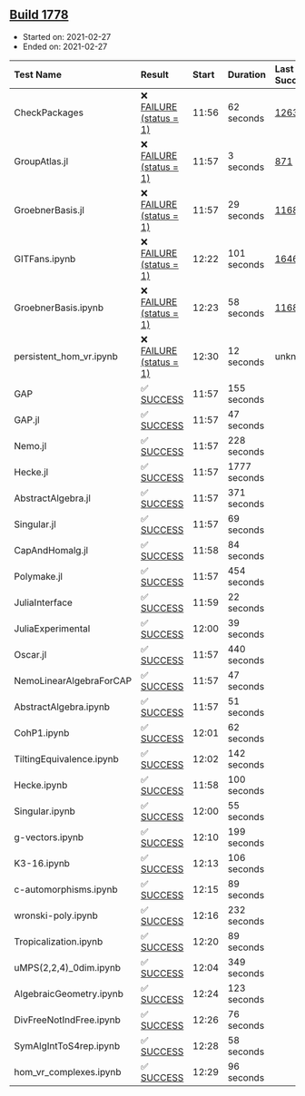 ## [Build 1778](https://oscarci.mathematik.uni-kl.de/job/oscar-stable/1778/)

* Started on: 2021-02-27
* Ended on: 2021-02-27

| Test Name    | Result | Start | Duration | Last Success | First Failure |
|:-------------|:-------|:------|:---------|:-------------|:--------------|
| CheckPackages | ❌ [FAILURE (status = 1)](https://oscarci.mathematik.uni-kl.de/job/oscar-stable/1778/artifact/logs/build-1778/CheckPackages.log) | 11:56 | 62 seconds | [1263](https://oscarci.mathematik.uni-kl.de/job/oscar-stable/1263/) | [1264](https://oscarci.mathematik.uni-kl.de/job/oscar-stable/1264/) |
| GroupAtlas.jl | ❌ [FAILURE (status = 1)](https://oscarci.mathematik.uni-kl.de/job/oscar-stable/1778/artifact/logs/build-1778/GroupAtlas.jl.log) | 11:57 | 3 seconds | [871](https://oscarci.mathematik.uni-kl.de/job/oscar-stable/871/) | [872](https://oscarci.mathematik.uni-kl.de/job/oscar-stable/872/) |
| GroebnerBasis.jl | ❌ [FAILURE (status = 1)](https://oscarci.mathematik.uni-kl.de/job/oscar-stable/1778/artifact/logs/build-1778/GroebnerBasis.jl.log) | 11:57 | 29 seconds | [1168](https://oscarci.mathematik.uni-kl.de/job/oscar-stable/1168/) | [1169](https://oscarci.mathematik.uni-kl.de/job/oscar-stable/1169/) |
| GITFans.ipynb | ❌ [FAILURE (status = 1)](https://oscarci.mathematik.uni-kl.de/job/oscar-stable/1778/artifact/logs/build-1778/GITFans.ipynb.log) | 12:22 | 101 seconds | [1646](https://oscarci.mathematik.uni-kl.de/job/oscar-stable/1646/) | [1647](https://oscarci.mathematik.uni-kl.de/job/oscar-stable/1647/) |
| GroebnerBasis.ipynb | ❌ [FAILURE (status = 1)](https://oscarci.mathematik.uni-kl.de/job/oscar-stable/1778/artifact/logs/build-1778/GroebnerBasis.ipynb.log) | 12:23 | 58 seconds | [1168](https://oscarci.mathematik.uni-kl.de/job/oscar-stable/1168/) | [1169](https://oscarci.mathematik.uni-kl.de/job/oscar-stable/1169/) |
| persistent_hom_vr.ipynb | ❌ [FAILURE (status = 1)](https://oscarci.mathematik.uni-kl.de/job/oscar-stable/1778/artifact/logs/build-1778/persistent_hom_vr.ipynb.log) | 12:30 | 12 seconds | unknown | unknown |
| GAP | ✅ [SUCCESS](https://oscarci.mathematik.uni-kl.de/job/oscar-stable/1778/artifact/logs/build-1778/GAP.log) | 11:57 | 155 seconds |  |  |
| GAP.jl | ✅ [SUCCESS](https://oscarci.mathematik.uni-kl.de/job/oscar-stable/1778/artifact/logs/build-1778/GAP.jl.log) | 11:57 | 47 seconds |  |  |
| Nemo.jl | ✅ [SUCCESS](https://oscarci.mathematik.uni-kl.de/job/oscar-stable/1778/artifact/logs/build-1778/Nemo.jl.log) | 11:57 | 228 seconds |  |  |
| Hecke.jl | ✅ [SUCCESS](https://oscarci.mathematik.uni-kl.de/job/oscar-stable/1778/artifact/logs/build-1778/Hecke.jl.log) | 11:57 | 1777 seconds |  |  |
| AbstractAlgebra.jl | ✅ [SUCCESS](https://oscarci.mathematik.uni-kl.de/job/oscar-stable/1778/artifact/logs/build-1778/AbstractAlgebra.jl.log) | 11:57 | 371 seconds |  |  |
| Singular.jl | ✅ [SUCCESS](https://oscarci.mathematik.uni-kl.de/job/oscar-stable/1778/artifact/logs/build-1778/Singular.jl.log) | 11:57 | 69 seconds |  |  |
| CapAndHomalg.jl | ✅ [SUCCESS](https://oscarci.mathematik.uni-kl.de/job/oscar-stable/1778/artifact/logs/build-1778/CapAndHomalg.jl.log) | 11:58 | 84 seconds |  |  |
| Polymake.jl | ✅ [SUCCESS](https://oscarci.mathematik.uni-kl.de/job/oscar-stable/1778/artifact/logs/build-1778/Polymake.jl.log) | 11:57 | 454 seconds |  |  |
| JuliaInterface | ✅ [SUCCESS](https://oscarci.mathematik.uni-kl.de/job/oscar-stable/1778/artifact/logs/build-1778/JuliaInterface.log) | 11:59 | 22 seconds |  |  |
| JuliaExperimental | ✅ [SUCCESS](https://oscarci.mathematik.uni-kl.de/job/oscar-stable/1778/artifact/logs/build-1778/JuliaExperimental.log) | 12:00 | 39 seconds |  |  |
| Oscar.jl | ✅ [SUCCESS](https://oscarci.mathematik.uni-kl.de/job/oscar-stable/1778/artifact/logs/build-1778/Oscar.jl.log) | 11:57 | 440 seconds |  |  |
| NemoLinearAlgebraForCAP | ✅ [SUCCESS](https://oscarci.mathematik.uni-kl.de/job/oscar-stable/1778/artifact/logs/build-1778/NemoLinearAlgebraForCAP.log) | 11:57 | 47 seconds |  |  |
| AbstractAlgebra.ipynb | ✅ [SUCCESS](https://oscarci.mathematik.uni-kl.de/job/oscar-stable/1778/artifact/logs/build-1778/AbstractAlgebra.ipynb.log) | 11:57 | 51 seconds |  |  |
| CohP1.ipynb | ✅ [SUCCESS](https://oscarci.mathematik.uni-kl.de/job/oscar-stable/1778/artifact/logs/build-1778/CohP1.ipynb.log) | 12:01 | 62 seconds |  |  |
| TiltingEquivalence.ipynb | ✅ [SUCCESS](https://oscarci.mathematik.uni-kl.de/job/oscar-stable/1778/artifact/logs/build-1778/TiltingEquivalence.ipynb.log) | 12:02 | 142 seconds |  |  |
| Hecke.ipynb | ✅ [SUCCESS](https://oscarci.mathematik.uni-kl.de/job/oscar-stable/1778/artifact/logs/build-1778/Hecke.ipynb.log) | 11:58 | 100 seconds |  |  |
| Singular.ipynb | ✅ [SUCCESS](https://oscarci.mathematik.uni-kl.de/job/oscar-stable/1778/artifact/logs/build-1778/Singular.ipynb.log) | 12:00 | 55 seconds |  |  |
| g-vectors.ipynb | ✅ [SUCCESS](https://oscarci.mathematik.uni-kl.de/job/oscar-stable/1778/artifact/logs/build-1778/g-vectors.ipynb.log) | 12:10 | 199 seconds |  |  |
| K3-16.ipynb | ✅ [SUCCESS](https://oscarci.mathematik.uni-kl.de/job/oscar-stable/1778/artifact/logs/build-1778/K3-16.ipynb.log) | 12:13 | 106 seconds |  |  |
| c-automorphisms.ipynb | ✅ [SUCCESS](https://oscarci.mathematik.uni-kl.de/job/oscar-stable/1778/artifact/logs/build-1778/c-automorphisms.ipynb.log) | 12:15 | 89 seconds |  |  |
| wronski-poly.ipynb | ✅ [SUCCESS](https://oscarci.mathematik.uni-kl.de/job/oscar-stable/1778/artifact/logs/build-1778/wronski-poly.ipynb.log) | 12:16 | 232 seconds |  |  |
| Tropicalization.ipynb | ✅ [SUCCESS](https://oscarci.mathematik.uni-kl.de/job/oscar-stable/1778/artifact/logs/build-1778/Tropicalization.ipynb.log) | 12:20 | 89 seconds |  |  |
| uMPS(2,2,4)_0dim.ipynb | ✅ [SUCCESS](https://oscarci.mathematik.uni-kl.de/job/oscar-stable/1778/artifact/logs/build-1778/uMPS-2-2-4-_0dim.ipynb.log) | 12:04 | 349 seconds |  |  |
| AlgebraicGeometry.ipynb | ✅ [SUCCESS](https://oscarci.mathematik.uni-kl.de/job/oscar-stable/1778/artifact/logs/build-1778/AlgebraicGeometry.ipynb.log) | 12:24 | 123 seconds |  |  |
| DivFreeNotIndFree.ipynb | ✅ [SUCCESS](https://oscarci.mathematik.uni-kl.de/job/oscar-stable/1778/artifact/logs/build-1778/DivFreeNotIndFree.ipynb.log) | 12:26 | 76 seconds |  |  |
| SymAlgIntToS4rep.ipynb | ✅ [SUCCESS](https://oscarci.mathematik.uni-kl.de/job/oscar-stable/1778/artifact/logs/build-1778/SymAlgIntToS4rep.ipynb.log) | 12:28 | 58 seconds |  |  |
| hom_vr_complexes.ipynb | ✅ [SUCCESS](https://oscarci.mathematik.uni-kl.de/job/oscar-stable/1778/artifact/logs/build-1778/hom_vr_complexes.ipynb.log) | 12:29 | 96 seconds |  |  |
